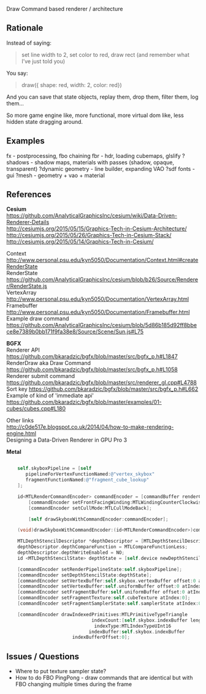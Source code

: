 Draw Command based renderer / architecture

## Rationale

Instead of saying:

> set line width to 2, set color to red, draw rect (and remember what I’ve just told you)

You say:

> draw({ shape: red, width: 2, color: red})

And you can save that state objects, replay them, drop them, filter them, log them...

So more game engine like, more functional, more virtual dom like, less hidden state dragging around.

## Examples

fx - postprocessing, fbo chaining
fbr - hdr, loading cubemaps, glslify
?shadows - shadow maps, materials with passes (shadow, opaque, transparent)
?dynamic geometry - line builder, expanding VAO
?sdf fonts - gui
?mesh - geometry + vao + material


## References

**Cesium**  
https://github.com/AnalyticalGraphicsInc/cesium/wiki/Data-Driven-Renderer-Details  
http://cesiumjs.org/2015/05/15/Graphics-Tech-in-Cesium-Architecture/  
http://cesiumjs.org/2015/05/26/Graphics-Tech-in-Cesium-Stack/  
http://cesiumjs.org/2015/05/14/Graphics-Tech-in-Cesium/  

Context http://www.personal.psu.edu/kyn5050/Documentation/Context.html#createRenderState  
RenderState https://github.com/AnalyticalGraphicsInc/cesium/blob/b26/Source/Renderer/RenderState.js  
VertexArray http://www.personal.psu.edu/kyn5050/Documentation/VertexArray.html  
Framebuffer http://www.personal.psu.edu/kyn5050/Documentation/Framebuffer.html  
Example draw command https://github.com/AnalyticalGraphicsInc/cesium/blob/5d86b185d92ff8bbece8e7389b0bb171f9fa38e8/Source/Scene/Sun.js#L75  

**BGFX**  
Renderer API https://github.com/bkaradzic/bgfx/blob/master/src/bgfx_p.h#L1847  
RenderDraw aka Draw Command https://github.com/bkaradzic/bgfx/blob/master/src/bgfx_p.h#L1058  
Renderer submit command https://github.com/bkaradzic/bgfx/blob/master/src/renderer_gl.cpp#L4788  
Sort key https://github.com/bkaradzic/bgfx/blob/master/src/bgfx_p.h#L662  
Example of kind of 'immediate api' https://github.com/bkaradzic/bgfx/blob/master/examples/01-cubes/cubes.cpp#L180  

Other links  
http://c0de517e.blogspot.co.uk/2014/04/how-to-make-rendering-engine.html  
Designing a Data-Driven Renderer in GPU Pro 3  


**Metal**
```ObjectiveC

	self.skyboxPipeline = [self
	   pipelineForVertexFunctionNamed:@"vertex_skybox"
	   fragmentFunctionNamed:@"fragment_cube_lookup"
	];

    id<MTLRenderCommandEncoder> commandEncoder = [commandBuffer renderCommandEncoderWithDescriptor:renderPass];
        [commandEncoder setFrontFacingWinding:MTLWindingCounterClockwise];
        [commandEncoder setCullMode:MTLCullModeBack];

        [self drawSkyboxWithCommandEncoder:commandEncoder];

    (void)drawSkyboxWithCommandEncoder:(id<MTLRenderCommandEncoder>)commandEncoder {

    MTLDepthStencilDescriptor *depthDescriptor = [MTLDepthStencilDescriptor new];
    depthDescriptor.depthCompareFunction = MTLCompareFunctionLess;
    depthDescriptor.depthWriteEnabled = NO;
    id <MTLDepthStencilState> depthState = [self.device newDepthStencilStateWithDescriptor:depthDescriptor];

    [commandEncoder setRenderPipelineState:self.skyboxPipeline];
    [commandEncoder setDepthStencilState:depthState];
    [commandEncoder setVertexBuffer:self.skybox.vertexBuffer offset:0 atIndex:0];
    [commandEncoder setVertexBuffer:self.uniformBuffer offset:0 atIndex:1];
    [commandEncoder setFragmentBuffer:self.uniformBuffer offset:0 atIndex:0];
    [commandEncoder setFragmentTexture:self.cubeTexture atIndex:0];
    [commandEncoder setFragmentSamplerState:self.samplerState atIndex:0];

    [commandEncoder drawIndexedPrimitives:MTLPrimitiveTypeTriangle
                               indexCount:[self.skybox.indexBuffer length] / sizeof(UInt16)
                                indexType:MTLIndexTypeUInt16
                              indexBuffer:self.skybox.indexBuffer
                        indexBufferOffset:0];

```

## Issues / Questions

- Where to put texture sampler state?
- How to do FBO PingPong -  draw commands that are identical but with FBO changing multiple times during the frame
